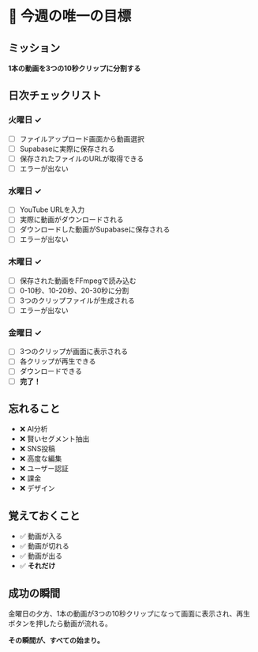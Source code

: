 # 🎯 今週の唯一の目標

## ミッション
**1本の動画を3つの10秒クリップに分割する**

## 日次チェックリスト

### 火曜日 ✓
- [ ] ファイルアップロード画面から動画選択
- [ ] Supabaseに実際に保存される
- [ ] 保存されたファイルのURLが取得できる
- [ ] エラーが出ない

### 水曜日 ✓
- [ ] YouTube URLを入力
- [ ] 実際に動画がダウンロードされる
- [ ] ダウンロードした動画がSupabaseに保存される
- [ ] エラーが出ない

### 木曜日 ✓
- [ ] 保存された動画をFFmpegで読み込む
- [ ] 0-10秒、10-20秒、20-30秒に分割
- [ ] 3つのクリップファイルが生成される
- [ ] エラーが出ない

### 金曜日 ✓
- [ ] 3つのクリップが画面に表示される
- [ ] 各クリップが再生できる
- [ ] ダウンロードできる
- [ ] **完了！**

## 忘れること
- ❌ AI分析
- ❌ 賢いセグメント抽出
- ❌ SNS投稿
- ❌ 高度な編集
- ❌ ユーザー認証
- ❌ 課金
- ❌ デザイン

## 覚えておくこと
- ✅ 動画が入る
- ✅ 動画が切れる
- ✅ 動画が出る
- ✅ **それだけ**

## 成功の瞬間
金曜日の夕方、1本の動画が3つの10秒クリップになって画面に表示され、再生ボタンを押したら動画が流れる。

**その瞬間が、すべての始まり。**
